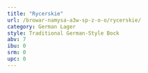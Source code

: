 ```yaml
---
title: "Rycerskie"
url: /browar-namysa-a3w-sp-z-o-o/rycerskie/
category: German Lager
style: Traditional German-Style Bock
abv: 7
ibu: 0
srm: 0
upc: 0
---
```


